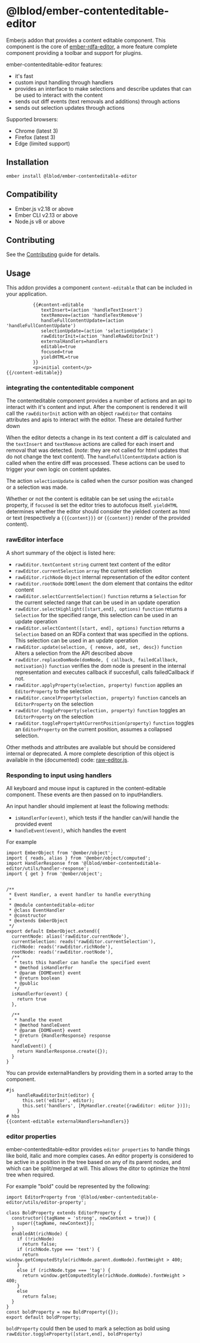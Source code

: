 # @lblod/ember-contenteditable-editor
Emberjs addon that provides a content editable component. This component is the core of [ember-rdfa-editor](https://github.com/lblod/ember-rdfa-editor), a more feature complete component providing a toolbar and support for plugins.

ember-contenteditable-editor features:
 - it's fast
 - custom input handling through handlers
 - provides an interface to make selections and describe updates that can be used to interact with the content
 - sends out diff events (text removals and additions) through actions
 - sends out selection updates through actions

Supported browsers:
 - Chrome (latest 3)
 - Firefox (latest 3)
 - Edge (limited support)

## Installation
```
ember install @lblod/ember-contenteditable-editor
```

## Compatibility


* Ember.js v2.18 or above
* Ember CLI v2.13 or above
* Node.js v8 or above

## Contributing
See the [Contributing](CONTRIBUTING.md) guide for details.

## Usage
This addon provides a component `content-editable` that can be included in your application.

```
          {{#content-editable
             textInsert=(action 'handleTextInsert')
             textRemove=(action 'handleTextRemove')
             handleFullContentUpdate=(action 'handleFullContentUpdate')
             selectionUpdate=(action 'selectionUpdate')
             rawEditorInit=(action 'handleRawEditorInit')
             externalHandlers=handlers
             editable=true
             focused=true
             yieldHTML=true
          }}
          <p>initial content</p>
{{/content-editable}}
```

### integrating the contenteditable component
The contenteditable component provides a number of actions and an api to interact with it's content and input. After the component is rendered it will call the `rawEditorInit` action with an object `rawEditor` that contains attributes and apis to interact with the editor. These are detailed further down

When the editor detects a change in its text content a diff is calculated and the `textInsert` and `textRemove` actions are called for each insert and removal that was detected. (*note*: they are not called for html updates that do not change the text content).
The `handleFullContentUpdate` action is called when the entire diff was processed. These actions can be used to trigger your own logic on content updates.

The action `selectionUpdate` is called when the cursor position was changed or a selection was made.

Whether or not the content is editable can be set using the `editable` property, if `focused` is set the editor tries to autofocus itself. `yieldHTML` determines whether the editor should consider the yielded content as html or text (respectively a `{{{content}}}` or `{{content}}` render of the provided content).

### rawEditor interface
A short summary of the object is listed here:
 * `rawEditor.textContent` `string` current text content of the editor
 * `rawEditor.currentSelection` `array` the current selection
 * `rawEditor.richNode` `Object` internal representation of the editor content
 * `rawEditor.rootNode` `DOMElement` the dom element that contains the editor content
 * `rawEditor.selectCurrentSelection()` `function` returns a `Selection` for the current selected range that can be used in an update operation
 * `rawEditor.selectHighlight([start,end], options)` `function` returns a `Selection` for the specified range, this selection can be used in an update operation
 * `rawEditor.selectContent([start, end], options)` `function` returns a `Selection` based on an RDFa context that was specified in the options. This selection can be used in an update operation
 * `rawEditor.update(selection, { remove, add, set, desc})` `function`  Alters a selection from the API described above
 * `rawEditor.replaceDomNode(domNode, { callback, failedCallback, motivation})` `function` verifies the dom node is present in the internal representation and executes callback if succesfull, calls failedCallback if not.
 * `rawEditor.applyProperty(selection, property)`  `function` applies an `EditorProperty` to the selection
 * `rawEditor.cancelProperty(selection, property)` `function` cancels an `EditorProperty` on the selection
 * `rawEditor.toggleProperty(selection, property)` `function` toggles an `EditorProperty` on the selection
 * `rawEditor.togglePropertyAtCurrentPosition(property)` `function` toggles an `EditorProperty` on the current position, assumes a collapsed selection.

Other methods and attributes are available but should be considered internal or deprecated. A more complete description of this object is available in the (documented) code: [raw-editor.js](https://github.com/lblod/ember-contenteditable-editor/blob/master/addon/utils/raw-editor.js).

### Responding to input using handlers
All keyboard and mouse input is captured in the content-editable component. These events are then passed on to inputHandlers.

An input handler should implement at least the following methods:

* `isHandlerFor(event)`, which tests if the handler can/will handle the provided event
* `handleEvent(event)`, which handles the event

For example
```
import EmberObject from '@ember/object';
import { reads, alias } from '@ember/object/computed';
import HandlerResponse from '@lblod/ember-contenteditable-editor/utils/handler-response';
import { get } from '@ember/object';


/**
 * Event Handler, a event handler to handle everything
 *
 * @module contenteditable-editor
 * @class EventHandler
 * @constructor
 * @extends EmberObject
 */
export default EmberObject.extend({
  currentNode: alias('rawEditor.currentNode'),
  currentSelection: reads('rawEditor.currentSelection'),
  richNode: reads('rawEditor.richNode'),
  rootNode: reads('rawEditor.rootNode'),
  /**
   * tests this handler can handle the specified event
   * @method isHandlerFor
   * @param {DOMEvent} event
   * @return boolean
   * @public
   */
  isHandlerFor(event) {
    return true
  },

  /**
   * handle the event
   * @method handleEvent
   * @param {DOMEvent} event
   * @return {HandlerResponse} response
   */
  handleEvent() {
    return HandlerResponse.create({});
  }
}
```

You can provide externalHandlers by providing them in a sorted array to the component.

```
#js
    handleRawEditorInit(editor) {
      this.set('editor', editor);
      this.set('handlers', [MyHandler.create({rawEditor: editor })]);
    }
# hbs
{{content-editable externalHandlers=handlers}}
```

### editor properties
ember-contenteditable-editor provides `editor properties` to handle things like bold, italic and more complex cases. An editor property is considered to be active in a position in the tree based on any of its parent nodes, and which can be split/merged at will. This allows the ditor to optimize the html tree when required. 

For example "bold" could be represented by the following:

```
import EditorProperty from '@lblod/ember-contenteditable-editor/utils/editor-property';

class BoldProperty extends EditorProperty {
  constructor({tagName = 'strong', newContext = true}) {
    super({tagName, newContext});
  }
  enabledAt(richNode) {
    if (!richNode)
      return false;
    if (richNode.type === 'text') {
      return window.getComputedStyle(richNode.parent.domNode).fontWeight > 400;
    }
    else if (richNode.type === 'tag') {
      return window.getComputedStyle(richNode.domNode).fontWeight > 400;
    }
    else
      return false;
  }
}
const boldProperty = new BoldProperty({});
export default boldProperty;
```

`boldProperty` could then be used to mark a selection as bold using `rawEditor.toggleProperty([start,end], boldProperty)`

